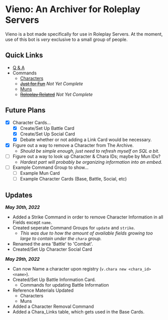 # Vieno: An Archiver for Roleplay Servers
Vieno is a bot made specifically for use in Roleplay Servers. At the moment, use of this bot is *very* exclusive to a small group of people.

## Quick Links
- [Q & A](https://github.com/Zyhod/Vieno/blob/main/Reference%20Materials/QnA.md)
- Commands
    - [Characters](https://github.com/Zyhod/Vieno/blob/main/Reference%20Materials/Features%20and%20Commands/Characters.md)
    - ~~[Just for Fun](https://github.com/Zyhod/Vieno/blob/main/Reference%20Materials/Features%20and%20Commands/Just%20For%20Fun.md)~~ *Not Yet Complete*
    - [Muns](https://github.com/Zyhod/Vieno/blob/main/Reference%20Materials/Features%20and%20Commands/Muns.md)
    - ~~[Roleplay Related](https://github.com/Zyhod/Vieno/blob/main/Reference%20Materials/Features%20and%20Commands/Roleplay%20Related.md)~~ *Not Yet Complete*

## Future Plans
- [x] Character Cards...
    - [x] Create/Set Up Battle Card
    - [x] Create/Set Up Social Card
    - [x] Debate whether or not adding a Link Card would be necessary.
- [x] Figure out a way to remove a Character from The Archive.
    - *Should be simple enough, just need to refresh myself on SQL a bit.*
- [ ] Figure out a way to look up Character & Chara IDs; maybe by Mun IDs?
    - *Hardest part will probably be organizing information into an embed.*
- [ ] Example Command Group to show...
    - [ ] Example Mun Card
    - [ ] Example Character Cards (Base, Battle, Social, etc)

## Updates

__*May 30th, 2022*__
- Added a Strike Command in order to remove Character Information in all Fields except `name`.
- Created seperate Command Groups for `update` and `strike`.
    - *This was due to how the amount of available fields growing too large to contain under the `chara` group.*
- Renamed the area 'Battle' to 'Combat'.
- Created/Set Up Character Social Card

__*May 29th, 2022*__
- Can now Name a character upon registry (`v.chara new <chara_id> <name>`).
- Created/Set Up Battle Information Card.
    - Commands for updating Battle Information 
- Reference Materials Updated
    - Characters
    - Muns
- Added a Character Removal Command
- Added a Chara_Links table, which gets used in the Base Cards.